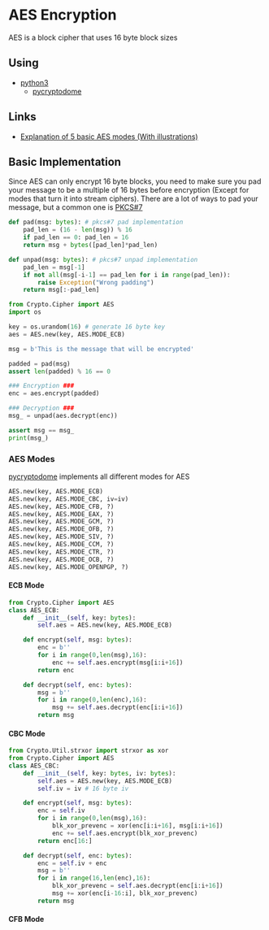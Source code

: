 # AES Encryption

AES is a block cipher that uses 16 byte block sizes

## Using

- [python3](https://www.python.org)
	- [pycryptodome](https://www.pycryptodome.org/)

## Links

* [Explanation of 5 basic AES modes (With illustrations)](https://www.highgo.ca/2019/08/08/the-difference-in-five-modes-in-the-aes-encryption-algorithm/)

## Basic Implementation

Since AES can only encrypt 16 byte blocks, you need to make sure you pad your message to be a multiple of 16 bytes before encryption (Except for modes that turn it into stream ciphers). There are a lot of ways to pad your message, but a common one is [PKCS#7](https://en.wikipedia.org/wiki/Padding_(cryptography)#PKCS#5_and_PKCS#7)

```python
def pad(msg: bytes): # pkcs#7 pad implementation
    pad_len = (16 - len(msg)) % 16
    if pad_len == 0: pad_len = 16
    return msg + bytes([pad_len]*pad_len)

def unpad(msg: bytes): # pkcs#7 unpad implementation
    pad_len = msg[-1]
    if not all(msg[-i-1] == pad_len for i in range(pad_len)):
        raise Exception("Wrong padding")
    return msg[:-pad_len]
```


```python
from Crypto.Cipher import AES
import os

key = os.urandom(16) # generate 16 byte key
aes = AES.new(key, AES.MODE_ECB)

msg = b'This is the message that will be encrypted'

padded = pad(msg)
assert len(padded) % 16 == 0

### Encryption ###
enc = aes.encrypt(padded)

### Decryption ###
msg_ = unpad(aes.decrypt(enc))

assert msg == msg_
print(msg_)
```

### AES Modes

[pycryptodome](https://www.pycryptodome.org/) implements all different modes for AES

```python
AES.new(key, AES.MODE_ECB)
AES.new(key, AES.MODE_CBC, iv=iv)
AES.new(key, AES.MODE_CFB, ?)
AES.new(key, AES.MODE_EAX, ?)
AES.new(key, AES.MODE_GCM, ?)
AES.new(key, AES.MODE_OFB, ?)
AES.new(key, AES.MODE_SIV, ?)
AES.new(key, AES.MODE_CCM, ?)
AES.new(key, AES.MODE_CTR, ?)
AES.new(key, AES.MODE_OCB, ?)
AES.new(key, AES.MODE_OPENPGP, ?)
```

#### ECB Mode

```python
from Crypto.Cipher import AES
class AES_ECB:
    def __init__(self, key: bytes):
        self.aes = AES.new(key, AES.MODE_ECB)

    def encrypt(self, msg: bytes):
        enc = b''
        for i in range(0,len(msg),16):
            enc += self.aes.encrypt(msg[i:i+16])
        return enc

    def decrypt(self, enc: bytes):
        msg = b''
        for i in range(0,len(enc),16):
            msg += self.aes.decrypt(enc[i:i+16])
        return msg
```

#### CBC Mode

```python
from Crypto.Util.strxor import strxor as xor
from Crypto.Cipher import AES
class AES_CBC:
    def __init__(self, key: bytes, iv: bytes):
        self.aes = AES.new(key, AES.MODE_ECB)
        self.iv = iv # 16 byte iv

    def encrypt(self, msg: bytes):
        enc = self.iv
        for i in range(0,len(msg),16):
            blk_xor_prevenc = xor(enc[i:i+16], msg[i:i+16])
            enc += self.aes.encrypt(blk_xor_prevenc)
        return enc[16:]

    def decrypt(self, enc: bytes):
        enc = self.iv + enc
        msg = b''
        for i in range(16,len(enc),16):
            blk_xor_prevenc = self.aes.decrypt(enc[i:i+16])
            msg += xor(enc[i-16:i], blk_xor_prevenc)
        return msg
```

#### CFB Mode

```python
```



